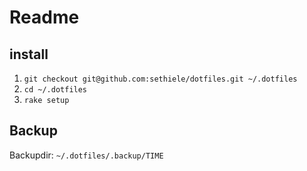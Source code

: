 Readme
=========================== 

## install

1. `git checkout git@github.com:sethiele/dotfiles.git ~/.dotfiles`
1. `cd ~/.dotfiles`
1. `rake setup`

## Backup

Backupdir: `~/.dotfiles/.backup/TIME`
